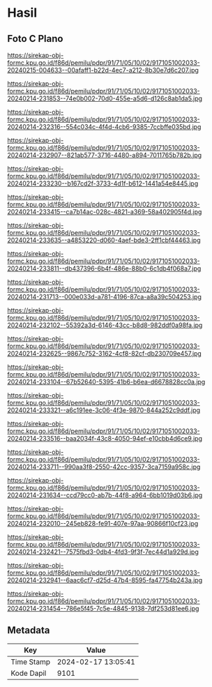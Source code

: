 # Hasil

## Foto C Plano

https://sirekap-obj-formc.kpu.go.id/f86d/pemilu/pdpr/91/71/05/10/02/9171051002033-20240215-004633--00afaff1-b22d-4ec7-a212-8b30e7d6c207.jpg

https://sirekap-obj-formc.kpu.go.id/f86d/pemilu/pdpr/91/71/05/10/02/9171051002033-20240214-231853--74e0b002-70d0-455e-a5d6-d126c8ab1da5.jpg

https://sirekap-obj-formc.kpu.go.id/f86d/pemilu/pdpr/91/71/05/10/02/9171051002033-20240214-232316--554c034c-4f4d-4cb6-9385-7ccbffe035bd.jpg

https://sirekap-obj-formc.kpu.go.id/f86d/pemilu/pdpr/91/71/05/10/02/9171051002033-20240214-232907--821ab577-3716-4480-a894-7011765b782b.jpg

https://sirekap-obj-formc.kpu.go.id/f86d/pemilu/pdpr/91/71/05/10/02/9171051002033-20240214-233230--b167cd2f-3733-4d1f-b612-1441a54e8445.jpg

https://sirekap-obj-formc.kpu.go.id/f86d/pemilu/pdpr/91/71/05/10/02/9171051002033-20240214-233415--ca7b14ac-028c-4821-a369-58a402905f4d.jpg

https://sirekap-obj-formc.kpu.go.id/f86d/pemilu/pdpr/91/71/05/10/02/9171051002033-20240214-233635--a4853220-d060-4aef-bde3-2ff1cbf44463.jpg

https://sirekap-obj-formc.kpu.go.id/f86d/pemilu/pdpr/91/71/05/10/02/9171051002033-20240214-233811--db437396-6b4f-486e-88b0-6c1db4f068a7.jpg

https://sirekap-obj-formc.kpu.go.id/f86d/pemilu/pdpr/91/71/05/10/02/9171051002033-20240214-231713--000e033d-a781-4196-87ca-a8a39c504253.jpg

https://sirekap-obj-formc.kpu.go.id/f86d/pemilu/pdpr/91/71/05/10/02/9171051002033-20240214-232102--55392a3d-6146-43cc-b8d8-982ddf0a98fa.jpg

https://sirekap-obj-formc.kpu.go.id/f86d/pemilu/pdpr/91/71/05/10/02/9171051002033-20240214-232625--9867c752-3162-4cf8-82cf-db230709e457.jpg

https://sirekap-obj-formc.kpu.go.id/f86d/pemilu/pdpr/91/71/05/10/02/9171051002033-20240214-233104--67b52640-5395-41b6-b6ea-d6678828cc0a.jpg

https://sirekap-obj-formc.kpu.go.id/f86d/pemilu/pdpr/91/71/05/10/02/9171051002033-20240214-233321--a6c191ee-3c06-4f3e-9870-844a252c9ddf.jpg

https://sirekap-obj-formc.kpu.go.id/f86d/pemilu/pdpr/91/71/05/10/02/9171051002033-20240214-233516--baa2034f-43c8-4050-94ef-e10cbb4d6ce9.jpg

https://sirekap-obj-formc.kpu.go.id/f86d/pemilu/pdpr/91/71/05/10/02/9171051002033-20240214-233711--990aa3f8-2550-42cc-9357-3ca7159a958c.jpg

https://sirekap-obj-formc.kpu.go.id/f86d/pemilu/pdpr/91/71/05/10/02/9171051002033-20240214-231634--ccd79cc0-ab7b-44f8-a964-6bb1019d03b6.jpg

https://sirekap-obj-formc.kpu.go.id/f86d/pemilu/pdpr/91/71/05/10/02/9171051002033-20240214-232010--245eb828-fe91-407e-97aa-90866f10cf23.jpg

https://sirekap-obj-formc.kpu.go.id/f86d/pemilu/pdpr/91/71/05/10/02/9171051002033-20240214-232421--7575fbd3-0db4-4fd3-9f3f-7ec44d1a929d.jpg

https://sirekap-obj-formc.kpu.go.id/f86d/pemilu/pdpr/91/71/05/10/02/9171051002033-20240214-232941--6aac6cf7-d25d-47b4-8595-fa47754b243a.jpg

https://sirekap-obj-formc.kpu.go.id/f86d/pemilu/pdpr/91/71/05/10/02/9171051002033-20240214-231454--786e5f45-7c5e-4845-9138-7df253d81ee6.jpg


## Metadata

| Key        | Value               |
| ---------- | ------------------- |
| Time Stamp | 2024-02-17 13:05:41 |
| Kode Dapil | 9101                |



